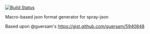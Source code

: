 [![Build Status](https://travis-ci.org/buildo/spray-autoproductformat.svg)](https://travis-ci.org/buildo/spray-autoproductformat)

Macro-based json format generator for spray-json

Based upon @guersam's https://gist.github.com/guersam/5940848

